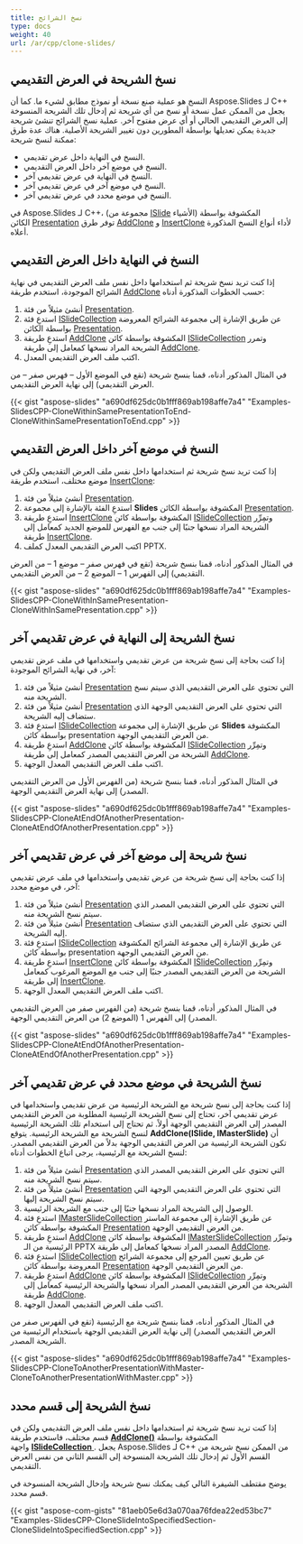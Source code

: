 ```yaml
---
title: نسخ الشرائح
type: docs
weight: 40
url: /ar/cpp/clone-slides/
---
```



## **نسخ الشريحة في العرض التقديمي**
النسخ هو عملية صنع نسخة أو نموذج مطابق لشيء ما. كما أن Aspose.Slides لـ C++ يجعل من الممكن عمل نسخة أو نسخ من أي شريحة ثم إدخال تلك الشريحة المنسوخة إلى العرض التقديمي الحالي أو أي عرض مفتوح آخر. عملية نسخ الشرائح تنشئ شريحة جديدة يمكن تعديلها بواسطة المطورين دون تغيير الشريحة الأصلية. هناك عدة طرق ممكنة لنسخ شريحة:

- النسخ في النهاية داخل عرض تقديمي.
- النسخ في موضع آخر داخل العرض التقديمي.
- النسخ في النهاية في عرض تقديمي آخر.
- النسخ في موضع آخر في عرض تقديمي آخر.
- النسخ في موضع محدد في عرض تقديمي آخر.

في Aspose.Slides لـ C++، (مجموعة من [ISlide](https://reference.aspose.com/slides/net/aspose.slides/islide) الأشياء) المكشوفة بواسطة الكائن [Presentation](https://reference.aspose.com/slides/net/aspose.slides/presentation) توفر طرق [AddClone](https://reference.aspose.com/slides/net/aspose.slides/islidecollection/methods/index) و [InsertClone](https://reference.aspose.com/slides/net/aspose.slides/islidecollection/methods/insertclone/index) لأداء أنواع النسخ المذكورة أعلاه.

## **النسخ في النهاية داخل العرض التقديمي**
إذا كنت تريد نسخ شريحة ثم استخدامها داخل نفس ملف العرض التقديمي في نهاية الشرائح الموجودة، استخدم طريقة [AddClone](https://reference.aspose.com/slides/net/aspose.slides/islidecollection/methods/index) حسب الخطوات المذكورة أدناه:

1. أنشئ مثيلاً من فئة [Presentation](https://reference.aspose.com/slides/net/aspose.slides/presentation).
1. استدعِ فئة [ISlideCollection](https://reference.aspose.com/slides/net/aspose.slides/islidecollection) عن طريق الإشارة إلى مجموعة الشرائح المعروضة بواسطة الكائن [Presentation](https://reference.aspose.com/slides/net/aspose.slides/presentation).
1. استدعِ طريقة [AddClone](https://reference.aspose.com/slides/net/aspose.slides/islidecollection/methods/index) المكشوفة بواسطة كائن [ISlideCollection](https://reference.aspose.com/slides/net/aspose.slides/islidecollection) وتمرر الشريحة المراد نسخها كمعامل إلى طريقة [AddClone](https://reference.aspose.com/slides/net/aspose.slides/islidecollection/methods/index).
1. اكتب ملف العرض التقديمي المعدل.

في المثال المذكور أدناه، قمنا بنسخ شريحة (تقع في الموضع الأول – فهرس صفر – من العرض التقديمي) إلى نهاية العرض التقديمي.

{{< gist "aspose-slides" "a690df625dc0b1fff869ab198affe7a4" "Examples-SlidesCPP-CloneWithinSamePresentationToEnd-CloneWithinSamePresentationToEnd.cpp" >}}


## **النسخ في موضع آخر داخل العرض التقديمي**
إذا كنت تريد نسخ شريحة ثم استخدامها داخل نفس ملف العرض التقديمي ولكن في موضع مختلف، استخدم طريقة [InsertClone](https://reference.aspose.com/slides/net/aspose.slides/islidecollection/methods/insertclone/index):

1. أنشئ مثيلاً من فئة [Presentation](https://reference.aspose.com/slides/net/aspose.slides/presentation).
1. استدعِ الفئة بالإشارة إلى مجموعة **Slides** المكشوفة بواسطة الكائن [Presentation](https://reference.aspose.com/slides/net/aspose.slides/presentation).
1. استدعِ طريقة [InsertClone](https://reference.aspose.com/slides/net/aspose.slides/islidecollection/methods/insertclone/index) المكشوفة بواسطة كائن [ISlideCollection](https://reference.aspose.com/slides/net/aspose.slides/islidecollection) وتمِرِّر الشريحة المراد نسخها جنبًا إلى جنب مع الفهرس للموضع الجديد كمعامل إلى طريقة [InsertClone](https://reference.aspose.com/slides/net/aspose.slides/islidecollection/methods/insertclone/index).
1. اكتب العرض التقديمي المعدل كملف PPTX.

في المثال المذكور أدناه، قمنا بنسخ شريحة (تقع في فهرس صفر – موضع 1 – من العرض التقديمي) إلى الفهرس 1 – الموضع 2 – من العرض التقديمي.

{{< gist "aspose-slides" "a690df625dc0b1fff869ab198affe7a4" "Examples-SlidesCPP-CloneWithInSamePresentation-CloneWithInSamePresentation.cpp" >}}

## **نسخ الشريحة إلى النهاية في عرض تقديمي آخر**
إذا كنت بحاجة إلى نسخ شريحة من عرض تقديمي واستخدامها في ملف عرض تقديمي آخر، في نهاية الشرائح الموجودة:

1. أنشئ مثيلاً من فئة [Presentation](https://reference.aspose.com/slides/net/aspose.slides/presentation) التي تحتوي على العرض التقديمي الذي سيتم نسخ الشريحة منه.
1. أنشئ مثيلاً من فئة [Presentation](https://reference.aspose.com/slides/net/aspose.slides/presentation) التي تحتوي على العرض التقديمي الوجهة الذي ستضاف إليه الشريحة.
1. استدعِ فئة [ISlideCollection](https://reference.aspose.com/slides/net/aspose.slides/islidecollection) عن طريق الإشارة إلى مجموعة **Slides** المكشوفة بواسطة كائن presentation من العرض التقديمي الوجهة.
1. استدعِ طريقة [AddClone](https://reference.aspose.com/slides/net/aspose.slides/islidecollection/methods/index) المكشوفة بواسطة كائن [ISlideCollection](https://reference.aspose.com/slides/net/aspose.slides/islidecollection) وتمِرِّر الشريحة من العرض التقديمي المصدر كمعامل إلى طريقة [AddClone](https://reference.aspose.com/slides/net/aspose.slides/islidecollection/methods/index).
1. اكتب ملف العرض التقديمي المعدل الوجهة.

في المثال المذكور أدناه، قمنا بنسخ شريحة (من الفهرس الأول من العرض التقديمي المصدر) إلى نهاية العرض التقديمي الوجهة.

{{< gist "aspose-slides" "a690df625dc0b1fff869ab198affe7a4" "Examples-SlidesCPP-CloneAtEndOfAnotherPresentation-CloneAtEndOfAnotherPresentation.cpp" >}}

## **نسخ شريحة إلى موضع آخر في عرض تقديمي آخر**
إذا كنت بحاجة إلى نسخ شريحة من عرض تقديمي واستخدامها في ملف عرض تقديمي آخر، في موضع محدد:

1. أنشئ مثيلاً من فئة [Presentation](https://reference.aspose.com/slides/net/aspose.slides/presentation) التي تحتوي على العرض التقديمي المصدر الذي سيتم نسخ الشريحة منه.
1. أنشئ مثيلاً من فئة [Presentation](https://reference.aspose.com/slides/net/aspose.slides/presentation) التي تحتوي على العرض التقديمي الذي ستضاف إليه الشريحة.
1. استدعِ فئة [ISlideCollection](https://reference.aspose.com/slides/net/aspose.slides/islidecollection) عن طريق الإشارة إلى مجموعة الشرائح المكشوفة بواسطة كائن presentation من العرض التقديمي الوجهة.
1. استدعِ طريقة [InsertClone](https://reference.aspose.com/slides/net/aspose.slides/islidecollection/methods/insertclone/index) المكشوفة بواسطة كائن [ISlideCollection](https://reference.aspose.com/slides/net/aspose.slides/islidecollection) وتمِرِّر الشريحة من العرض التقديمي المصدر جنبًا إلى جنب مع الموضع المرغوب كمعامل إلى طريقة [InsertClone](https://reference.aspose.com/slides/net/aspose.slides/islidecollection/methods/insertclone/index).
1. اكتب ملف العرض التقديمي المعدل الوجهة.

في المثال المذكور أدناه، قمنا بنسخ شريحة (من الفهرس صفر من العرض التقديمي المصدر) إلى الفهرس 1 (الموضع 2) من العرض التقديمي الوجهة.

{{< gist "aspose-slides" "a690df625dc0b1fff869ab198affe7a4" "Examples-SlidesCPP-CloneAtEndOfAnotherPresentation-CloneAtEndOfAnotherPresentation.cpp" >}}
## **نسخ الشريحة في موضع محدد في عرض تقديمي آخر**
إذا كنت بحاجة إلى نسخ شريحة مع الشريحة الرئيسية من عرض تقديمي واستخدامها في عرض تقديمي آخر، تحتاج إلى نسخ الشريحة الرئيسية المطلوبة من العرض التقديمي المصدر إلى العرض التقديمي الوجهة أولاً. ثم تحتاج إلى استخدام تلك الشريحة الرئيسية لنسخ الشريحة مع الشريحة الرئيسية. يتوقع **AddClone(ISlide, IMasterSlide)** أن تكون الشريحة الرئيسية من العرض التقديمي الوجهة بدلاً من العرض التقديمي المصدر. لنسخ الشريحة مع الرئيسية، يرجى اتباع الخطوات أدناه:

1. أنشئ مثيلاً من فئة [Presentation](https://reference.aspose.com/slides/net/aspose.slides/presentation) التي تحتوي على العرض التقديمي المصدر الذي سيتم نسخ الشريحة منه.
1. أنشئ مثيلاً من فئة [Presentation](https://reference.aspose.com/slides/net/aspose.slides/presentation) التي تحتوي على العرض التقديمي الوجهة التي سيتم نسخ الشريحة إليها.
1. الوصول إلى الشريحة المراد نسخها جنبًا إلى جنب مع الشريحة الرئيسية.
1. استدعِ فئة [IMasterSlideCollection](https://reference.aspose.com/slides/net/aspose.slides/masterslidecollection) عن طريق الإشارة إلى مجموعة الماستر المكشوفة بواسطة كائن [Presentation](https://reference.aspose.com/slides/net/aspose.slides/presentation) من العرض التقديمي الوجهة.
1. استدعِ طريقة [AddClone](https://reference.aspose.com/slides/net/aspose.slides/islidecollection/methods/index) المكشوفة بواسطة كائن [IMasterSlideCollection](https://reference.aspose.com/slides/net/aspose.slides/masterslidecollection) وتمِرِّر الرئيسية من الـ PPTX المصدر المراد نسخها كمعامل إلى طريقة [AddClone](https://reference.aspose.com/slides/net/aspose.slides/islidecollection/methods/index).
1. استدعِ فئة [ISlideCollection](https://reference.aspose.com/slides/net/aspose.slides/islidecollection) عن طريق تعيين المرجع إلى مجموعة الشرائح المعروضة بواسطة كائن [Presentation](https://reference.aspose.com/slides/net/aspose.slides/presentation) من العرض التقديمي الوجهة.
1. استدعِ طريقة [AddClone](https://reference.aspose.com/slides/net/aspose.slides/islidecollection/methods/index) المكشوفة بواسطة كائن [ISlideCollection](https://reference.aspose.com/slides/net/aspose.slides/islidecollection) وتمِرِّر الشريحة من العرض التقديمي المصدر المراد نسخها والشريحة الرئيسية كمعامل إلى طريقة [AddClone](https://reference.aspose.com/slides/net/aspose.slides/islidecollection/methods/index).
1. اكتب ملف العرض التقديمي المعدل الوجهة.

في المثال المذكور أدناه، قمنا بنسخ شريحة مع الرئيسية (تقع في الفهرس صفر من العرض التقديمي المصدر) إلى نهاية العرض التقديمي الوجهة باستخدام الرئيسية من الشريحة المصدر.

{{< gist "aspose-slides" "a690df625dc0b1fff869ab198affe7a4" "Examples-SlidesCPP-CloneToAnotherPresentationWithMaster-CloneToAnotherPresentationWithMaster.cpp" >}}
## **نسخ الشريحة إلى قسم محدد**
إذا كنت تريد نسخ شريحة ثم استخدامها داخل نفس ملف العرض التقديمي ولكن في قسم مختلف، فاستخدم طريقة [**AddClone()**](https://reference.aspose.com/slides/cpp/class/aspose.slides.i_slide_collection#a46981dac8b18355531a04a70c70c444b) المكشوفة بواسطة واجهة [**ISlideCollection** ](https://reference.aspose.com/slides/cpp/class/aspose.slides.i_slide_collection). يجعل Aspose.Slides لـ C++ من الممكن نسخ شريحة من القسم الأول ثم إدخال تلك الشريحة المنسوخة إلى القسم الثاني من نفس العرض التقديمي.

يوضح مقتطف الشيفرة التالي كيف يمكنك نسخ شريحة وإدخال الشريحة المنسوخة في قسم محدد.

{{< gist "aspose-com-gists" "81aeb05e6d3a070aa76fdea22ed53bc7" "Examples-SlidesCPP-CloneSlideIntoSpecifiedSection-CloneSlideIntoSpecifiedSection.cpp" >}}